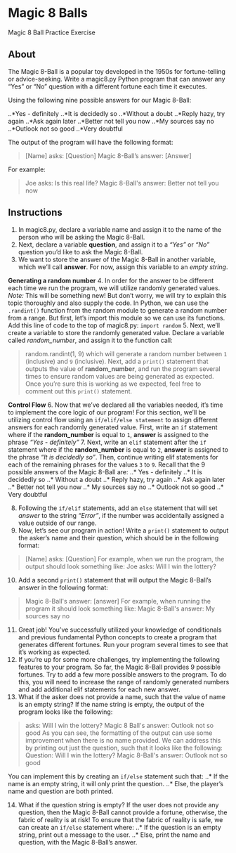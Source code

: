 # Magic 8 Balls
Magic 8 Ball Practice Exercise

## About
The Magic 8-Ball is a popular toy developed in the 1950s for fortune-telling or advice-seeking.
Write a magic8.py Python program that can answer any “Yes” or “No” question with a different fortune each time it executes.

Using the following nine possible answers for our Magic 8-Ball:

..*Yes - definitely
..*It is decidedly so
..*Without a doubt
..*Reply hazy, try again
..*Ask again later
..*Better not tell you now
..*My sources say no
..*Outlook not so good
..*Very doubtful

The output of the program will have the following format:
> [Name] asks: [Question]
> Magic 8-Ball’s answer: [Answer]

For example:
> Joe asks: Is this real life?
> Magic 8-Ball's answer: Better not tell you now


## Instructions
1. In magic8.py, declare a variable name and assign it to the name of the person who will be asking the Magic 8-Ball.
2. Next, declare a variable **question**, and assign it to a _“Yes”_ or _“No”_ question you’d like to ask the Magic 8-Ball.
3. We want to store the answer of the Magic 8-Ball in another variable, which we’ll call **answer**. For now, assign this variable to an _empty string_.

**Generating a random number**
4. In order for the answer to be different each time we run the program, we will utilize randomly generated values.
*Note:* This will be something new! But don’t worry, we will try to explain this topic thoroughly and also supply the code.
In Python, we can use the `.randint()` function from the random module to generate a random number from a range.
But first, let’s import this module so we can use its functions. Add this line of code to the top of magic8.py:
`import random`
5. Next, we’ll create a variable to store the randomly generated value. Declare a variable called *random_number*, and assign it to the function call:
> random.randint(1, 9)
which will generate a random number between `1` (inclusive) and `9` (inclusive).
Next, add a `print()` statement that outputs the value of **random_number**, and run the program several times to ensure random values are being generated as expected.
Once you’re sure this is working as we expected, feel free to comment out this `print()` statement.

**Control Flow**
6. Now that we’ve declared all the variables needed, it’s time to implement the core logic of our program!
For this section, we’ll be utilizing control flow using an `if/elif/else statement` to assign different answers for each randomly generated value.
First, write an `if` statement where if the **random_number** is equal to `1`, **answer** is assigned to the phrase _“Yes - definitely”_
7. Next, write an `elif` statement after the `if` statement where if the **random_number** is equal to `2`, **answer** is assigned to the phrase _“It is decidedly so”_.
Then, continue writing elif statements for each of the remaining phrases for the values `3` to `9`.
Recall that the 9 possible answers of the Magic 8-Ball are:
..* Yes - definitely
..* It is decidedly so
..* Without a doubt
..* Reply hazy, try again
..* Ask again later
..* Better not tell you now
..* My sources say no
..* Outlook not so good
..* Very doubtful

8. Following the `if/elif` statements, add an `else` statement that will set *answer* to the string _“Error”_, if the number was accidentally assigned a value outside of our range.
9. Now, let’s see our program in action! Write a `print()` statement to output the asker’s name and their question, which should be in the following format:
> [Name] asks: [Question]
For example, when we run the program, the output should look something like:
> Joe asks: Will I win the lottery?
10. Add a second `print()` statement that will output the Magic 8-Ball’s answer in the following format:
> Magic 8-Ball's answer: [answer]
For example, when running the program it should look something like:
> Magic 8-Ball's answer: My sources say no
11. Great job! You’ve successfully utilized your knowledge of conditionals and previous fundamental Python concepts to create a program that generates different fortunes.
Run your program several times to see that it’s working as expected.
12. If you’re up for some more challenges, try implementing the following features to your program.
So far, the Magic 8-Ball provides 9 possible fortunes. Try to add a few more possible answers to the program.
To do this, you will need to increase the range of randomly generated numbers and add additional elif statements for each new answer.
13. What if the asker does not provide a name, such that the value of name is an empty string? If the name string is empty, the output of the program looks like the following:
> asks: Will I win the lottery?
> Magic 8 Ball's answer: Outlook not so good
As you can see, the formatting of the output can use some improvement when there is no name provided.
We can address this by printing out just the question, such that it looks like the following:
> Question: Will I win the lottery?
> Magic 8-Ball's answer: Outlook not so good

You can implement this by creating an `if/else` statement such that:
..* If the name is an empty string, it will only print the question.
..* Else, the player’s name and question are both printed.

14. What if the question string is empty? If the user does not provide any question, then the Magic 8-Ball cannot provide a fortune, otherwise, the fabric of reality is at risk!
To ensure that the fabric of reality is safe, we can create an `if/else` statement where:
..* If the question is an empty string, print out a message to the user.
..* Else, print the name and question, with the Magic 8-Ball’s answer.
